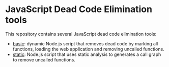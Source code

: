 # JavaScript Dead Code Elimination tools
This repository contains several JavaScript dead code elimination tools:

+ [basic](basic/README.md): dynamic Node.js script that removes dead code by marking all functions, loading the web application and removing uncalled functions.
+ [static](static/README.md): Node.js script that uses static analysis to generates a call graph to remove uncalled functions.

